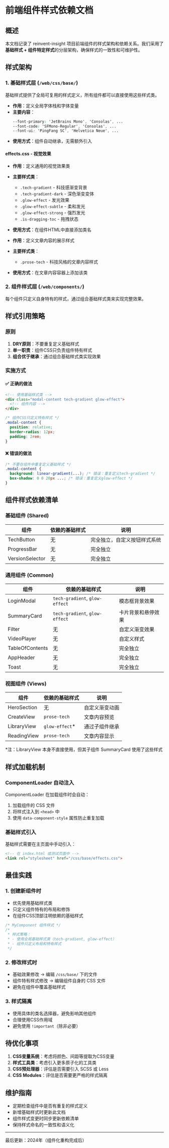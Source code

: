 # 前端组件样式依赖文档

## 概述

本文档记录了 reinvent-insight 项目前端组件的样式架构和依赖关系。我们采用了**基础样式 + 组件特定样式**的分层架构，确保样式的一致性和可维护性。

## 样式架构

### 1. 基础样式层 (`/web/css/base/`)

基础样式提供了全局可复用的样式定义，所有组件都可以直接使用这些样式类。


- **作用**：定义全局字体栈和字体变量
- **主要内容**：
  ```css
  --font-primary: 'JetBrains Mono', 'Consolas', ...
  --font-code: 'SFMono-Regular', 'Consolas', ...
  --font-ui: 'PingFang SC', 'Helvetica Neue', ...
  ```
- **使用方式**：组件自动继承，无需额外引入

#### **effects.css** - 视觉效果
- **作用**：定义通用的视觉效果类
- **主要样式类**：
  - `.tech-gradient` - 科技感渐变背景
  - `.tech-gradient-dark` - 深色渐变变体
  - `.glow-effect` - 发光效果
  - `.glow-effect-subtle` - 柔和发光
  - `.glow-effect-strong` - 强烈发光
  - `.is-dragging-toc` - 拖拽状态
- **使用方式**：在组件HTML中直接添加类名


- **作用**：定义文章内容的展示样式
- **主要样式类**：
  - `.prose-tech` - 科技风格的文章内容样式
- **使用方式**：在文章内容容器上添加该类

### 2. 组件样式层 (`/web/components/`)

每个组件只定义自身特有的样式，通过组合基础样式类来实现完整效果。

## 样式引用策略

### 原则

1. **DRY原则**：不要重复定义基础样式
2. **单一职责**：组件CSS只负责组件特有样式
3. **组合优于继承**：通过组合基础样式类实现效果

### 实施方式

#### ✅ 正确的做法
```html
<!-- 使用基础样式类 -->
<div class="modal-content tech-gradient glow-effect">
  <!-- 组件内容 -->
</div>
```

```css
/* 组件CSS只定义特有样式 */
.modal-content {
  position: relative;
  border-radius: 12px;
  padding: 2rem;
}
```

#### ❌ 错误的做法
```css
/* 不要在组件中重复定义基础样式 */
.modal-content {
  background: linear-gradient(...); /* 错误：重复定义tech-gradient */
  box-shadow: 0 0 20px ...; /* 错误：重复定义glow-effect */
}
```

## 组件样式依赖清单

### 基础组件 (Shared)

| 组件 | 依赖的基础样式 | 说明 |
|-----|---------------|------|
| TechButton | 无 | 完全独立，自定义按钮样式系统 |
| ProgressBar | 无 | 完全独立 |
| VersionSelector | 无 | 完全独立 |

### 通用组件 (Common)

| 组件 | 依赖的基础样式 | 说明 |
|-----|---------------|------|
| LoginModal | `tech-gradient`, `glow-effect` | 模态框背景效果 |
| SummaryCard | `tech-gradient`, `glow-effect` | 卡片背景和悬停效果 |
| Filter | 无 | 自定义渐变效果 |
| VideoPlayer | 无 | 自定义样式 |
| TableOfContents | 无 | 完全独立 |
| AppHeader | 无 | 完全独立 |
| Toast | 无 | 完全独立 |

### 视图组件 (Views)

| 组件 | 依赖的基础样式 | 说明 |
|-----|---------------|------|
| HeroSection | 无 | 自定义渐变动画 |
| CreateView | `prose-tech` | 文章内容预览 |
| LibraryView | `glow-effect`* | 通过子组件继承 |
| ReadingView | `prose-tech` | 文章内容显示 |

*注：LibraryView 本身不直接使用，但其子组件 SummaryCard 使用了这些样式

## 样式加载机制

### ComponentLoader 自动注入

ComponentLoader 在加载组件时会自动：
1. 加载组件的 CSS 文件
2. 将样式注入到 `<head>` 中
3. 使用 `data-component-style` 属性防止重复加载

### 基础样式引入

基础样式需要在主页面中手动引入：
```html
<!-- 在 index.html 或测试页面中 -->
<link rel="stylesheet" href="/css/base/effects.css">
```

## 最佳实践

### 1. 创建新组件时

- 优先使用基础样式类
- 只定义组件特有的布局和修饰
- 在组件CSS顶部注明依赖的基础样式

```css
/* MyComponent 组件样式 */
/* 
 * 样式策略：
 * - 使用全局基础样式类（tech-gradient, glow-effect）
 * - 组件只定义布局和特有样式
 */
```

### 2. 修改样式时

- 基础效果修改 → 编辑 `/css/base/` 下的文件
- 组件特有样式修改 → 编辑组件自身的 CSS 文件
- 避免在组件中覆盖基础样式

### 3. 样式隔离

- 使用具体的类名选择器，避免影响其他组件
- 合理使用CSS作用域
- 避免使用 `!important`（除非必要）

## 待优化事项

1. **CSS变量系统**：考虑将颜色、间距等提取为CSS变量
2. **样式工具类**：考虑引入更多原子化的工具类
3. **CSS预处理器**：评估是否需要引入 SCSS 或 Less
4. **CSS Modules**：评估是否需要更严格的样式隔离

## 维护指南

- 定期检查组件中是否有重复的样式定义
- 新增基础样式时更新此文档
- 组件样式变更时同步更新依赖清单
- 保持样式命名的一致性和语义化

---

最后更新：2024年（组件化重构完成后） 